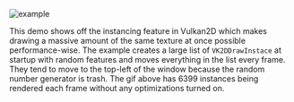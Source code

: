 ![example](example.gif)

This demo shows off the instancing feature in Vulkan2D which makes drawing a massive
amount of the same texture at once possible performance-wise. The example creates a
large list of `VK2DDrawInstace` at startup with random features and moves everything
in the list every frame. They tend to move to the top-left of the window because the
random number generator is trash. The gif above has 6399 instances being rendered
each frame without any optimizations turned on.